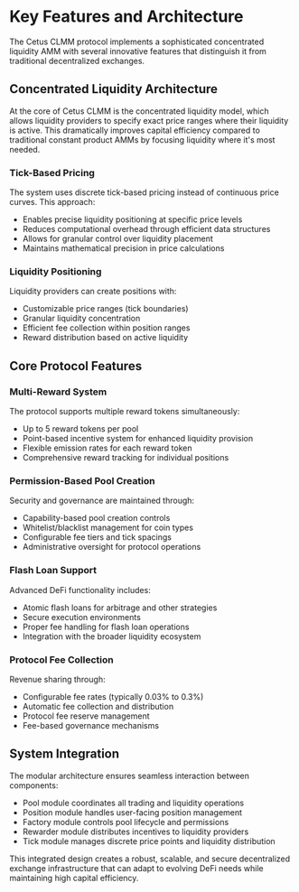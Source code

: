 # Key Features and Architecture

The Cetus CLMM protocol implements a sophisticated concentrated liquidity AMM with several innovative features that distinguish it from traditional decentralized exchanges.

## Concentrated Liquidity Architecture

At the core of Cetus CLMM is the concentrated liquidity model, which allows liquidity providers to specify exact price ranges where their liquidity is active. This dramatically improves capital efficiency compared to traditional constant product AMMs by focusing liquidity where it's most needed.

### Tick-Based Pricing

The system uses discrete tick-based pricing instead of continuous price curves. This approach:
- Enables precise liquidity positioning at specific price levels
- Reduces computational overhead through efficient data structures
- Allows for granular control over liquidity placement
- Maintains mathematical precision in price calculations

### Liquidity Positioning

Liquidity providers can create positions with:
- Customizable price ranges (tick boundaries)
- Granular liquidity concentration
- Efficient fee collection within position ranges
- Reward distribution based on active liquidity

## Core Protocol Features

### Multi-Reward System

The protocol supports multiple reward tokens simultaneously:
- Up to 5 reward tokens per pool
- Point-based incentive system for enhanced liquidity provision
- Flexible emission rates for each reward token
- Comprehensive reward tracking for individual positions

### Permission-Based Pool Creation

Security and governance are maintained through:
- Capability-based pool creation controls
- Whitelist/blacklist management for coin types
- Configurable fee tiers and tick spacings
- Administrative oversight for protocol operations

### Flash Loan Support

Advanced DeFi functionality includes:
- Atomic flash loans for arbitrage and other strategies
- Secure execution environments
- Proper fee handling for flash loan operations
- Integration with the broader liquidity ecosystem

### Protocol Fee Collection

Revenue sharing through:
- Configurable fee rates (typically 0.03% to 0.3%)
- Automatic fee collection and distribution
- Protocol fee reserve management
- Fee-based governance mechanisms

## System Integration

The modular architecture ensures seamless interaction between components:
- Pool module coordinates all trading and liquidity operations
- Position module handles user-facing position management
- Factory module controls pool lifecycle and permissions
- Rewarder module distributes incentives to liquidity providers
- Tick module manages discrete price points and liquidity distribution

This integrated design creates a robust, scalable, and secure decentralized exchange infrastructure that can adapt to evolving DeFi needs while maintaining high capital efficiency.